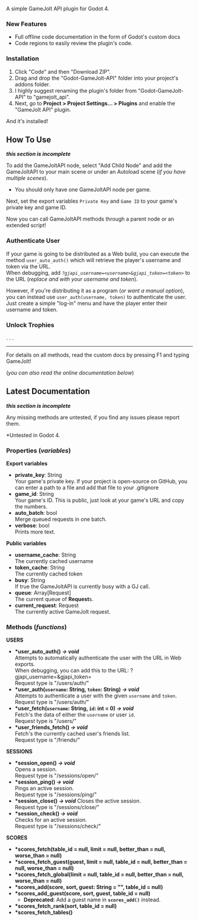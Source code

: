 A simple GameJolt API plugin for Godot 4.

### New Features

- Full offline code documentation in the form of Godot's custom docs
- Code regions to easily review the plugin's code.

### Installation

1. Click "Code" and then "Download ZIP".
2. Drag and drop the "Godot-GameJolt-API" folder into your project's addons folder.
3. I highly suggest renaming the plugin's folder from "Godot-GameJolt-API" to "gamejolt_api".
4. Next, go to **Project > Project Settings... > Plugins** and enable the "GameJolt API" plugin.

And it's installed!

## **How To Use**

**_this section is incomplete_**

To add the GameJoltAPI node, select "Add Child Node" and add the GameJoltAPI to your main scene or
under an Autoload scene (_if you have multiple scenes_).
- You should only have one GameJoltAPI node per game.

Next, set the export variables `Private Key` and `Game ID` to your game's private key and game ID.

Now you can call GameJoltAPI methods through a parent node or an extended script!

### Authenticate User

If your game is going to be distributed as a Web build, you can execute the method `user_auto_auth()`
which will retrieve the player's username and token via the URL.\
When debugging, add _`?gjapi_username=<username>&gjapi_token=<token>`_ to the URL (_replace
<username> and <token> with your username and token_).

However, if you're distributing it as a program (_or want a manual option_), you can instead use
`user_auth(username, token)` to authenticate the user. Just create a simple "log-in" menu and
have the player enter their username and token.

### Unlock Trophies

. . .

- - -

For details on all methods, read the custom docs by pressing F1 and typing GameJolt!

(_you can also read the online documentation below_)

## **Latest Documentation**

**_this section is incomplete_**

Any missing methods are untested, if you find any issues please report them.

*Untested in Godot 4.
  
### Properties (_variables_)

**Export variables**

- **private_key**: String\
  Your game's private key. If your project is open-source on GitHub, you can enter a path to a file and add that file to your .gitignore
- **game_id**: String\
  Your game's ID. This is public, just look at your game's URL and copy the numbers.
- **auto_batch**: bool\
  Merge queued requests in one batch.
- **verbose**: bool\
  Prints more text.

**Public variables**

- **username_cache**: String\
  The currently cached username
- **token_cache**: String\
  The currently cached token
- **busy**: String\
  If true the GameJoltAPI is currently busy with a GJ call.
- **queue**: Array[Request]\
  The current queue of **Request**s.
- **current_request**: Request\
  The currently active GameJolt request.
  
### Methods (_functions_)

**USERS**

- **\*user_auto_auth() _-> void_**\
  Attempts to automatically authenticate the user with the URL in Web exports.\
  When debugging, you can add this to the URL:  ?gjapi_username=<yourusername>&gjapi_token=<yourtoken>\
  Request type is "/users/auth/"
- **\*user_auth(`username`: String, `token`: String) _-> void_**\
  Attempts to authenticate a user with the given `username` and `token`.\
  Request type is "/users/auth/"
- **\*user_fetch(`username`: String, `id`: int = 0) _-> void_**\
  Fetch's the data of either the `username` or user `id`.\
  Request type is "/users/"
- **\*user_friends_fetch() _-> void_**\
  Fetch's the currently cached user's friends list.\
  Request type is "/friends/"

**SESSIONS**

- **\*session_open() _-> void_**\
  Opens a session.\
  Request type is "/sessions/open/"
- **\*session_ping() _-> void_**\
  Pings an active session.\
  Request type is "/sessions/ping/"
- **\*session_close() _-> void_**
  Closes the active session.\
   Request type is "/sessions/close/"
- **\*session_check() _-> void_**\
  Checks for an active session.\
   Request type is "/sessions/check/"

**SCORES**

- **\*scores_fetch(table_id = null, limit = null, better_than = null, worse_than = null)**
- **\*scores_fetch_guest(guest, limit = null, table_id = null, better_than = null, worse_than = null)**
- **\*scores_fetch_global(limit = null, table_id = null, better_than = null, worse_than = null)**
- **\*scores_add(score, sort, guest: String = "", table_id = null)**
- **\*scores_add_guest(score, sort, guest, table_id = null)**
  - **Deprecated**: Add a guest name in **`scores_add()`** instead.
- **\*scores_fetch_rank(sort, table_id = null)**
- **\*scores_fetch_tables()**
